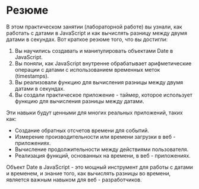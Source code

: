 # Резюме

В этом практическом занятии (лабораторной работе) вы узнали, как работать с датами в JavaScript и как вычислять разницу между двумя датами в секундах. Вот краткое резюме того, что вы достигли:

1. Вы научились создавать и манипулировать объектами Date в JavaScript.
2. Вы поняли, как JavaScript внутренне обрабатывает арифметические операции с датами с использованием временных меток (timestamps).
3. Вы реализовали функцию для вычисления разницы между двумя датами в секундах.
4. Вы создали практическое приложение - таймер, которое использует функцию для вычисления разницы между датами.

Эти навыки будут ценными для многих реальных приложений, таких как:

- Создание обратных отсчетов времени для событий.
- Измерение производительности или времени загрузки в веб - приложениях.
- Вычисление продолжительности между действиями пользователя.
- Реализация функций, основанных на времени, в веб - приложениях.

Объект Date в JavaScript - это мощный инструмент для работы с датами и временем, и знание того, как вычислять разницы во времени, является важным навыком для веб - разработчиков.
